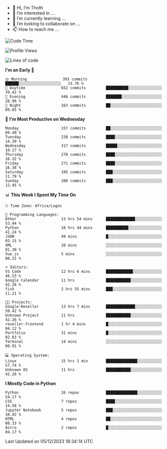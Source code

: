 <!---
thoth2357/thoth2357 is a ✨ special ✨ repository because its `README.md` (this file) appears on your GitHub profile.
You can click the Preview link to take a look at your changes.
--->

- 👋 Hi, I’m Thoth
- 👀 I’m interested in ...
- 🌱 I’m currently learning ...
- 💞️ I’m looking to collaborate on ...
- 📫 How to reach me ...




<!--START_SECTION:waka-->
![Code Time](http://img.shields.io/badge/Code%20Time-2%2C525%20hrs%2055%20mins-blue)

![Profile Views](http://img.shields.io/badge/Profile%20Views-0-blue)

![Lines of code](https://img.shields.io/badge/From%20Hello%20World%20I%27ve%20Written-30.2%20million%20lines%20of%20code-blue)

**I'm an Early 🐤** 

```text
🌞 Morning                393 commits         ██████░░░░░░░░░░░░░░░░░░░   23.76 % 
🌆 Daytime                652 commits         ██████████░░░░░░░░░░░░░░░   39.42 % 
🌃 Evening                446 commits         ███████░░░░░░░░░░░░░░░░░░   26.96 % 
🌙 Night                  163 commits         ██░░░░░░░░░░░░░░░░░░░░░░░   09.85 % 
```
📅 **I'm Most Productive on Wednesday** 

```text
Monday                   157 commits         ██░░░░░░░░░░░░░░░░░░░░░░░   09.49 % 
Tuesday                  238 commits         ████░░░░░░░░░░░░░░░░░░░░░   14.39 % 
Wednesday                317 commits         █████░░░░░░░░░░░░░░░░░░░░   19.17 % 
Thursday                 270 commits         ████░░░░░░░░░░░░░░░░░░░░░   16.32 % 
Friday                   271 commits         ████░░░░░░░░░░░░░░░░░░░░░   16.38 % 
Saturday                 195 commits         ███░░░░░░░░░░░░░░░░░░░░░░   11.79 % 
Sunday                   206 commits         ███░░░░░░░░░░░░░░░░░░░░░░   12.45 % 
```


📊 **This Week I Spent My Time On** 

```text
🕑︎ Time Zone: Africa/Lagos

💬 Programming Languages: 
Other                    13 hrs 54 mins      █████████████░░░░░░░░░░░░   53.44 % 
Python                   10 hrs 44 mins      ██████████░░░░░░░░░░░░░░░   41.24 % 
JSON                     49 mins             █░░░░░░░░░░░░░░░░░░░░░░░░   03.15 % 
XML                      20 mins             ░░░░░░░░░░░░░░░░░░░░░░░░░   01.30 % 
Vue.js                   5 mins              ░░░░░░░░░░░░░░░░░░░░░░░░░   00.32 % 

🔥 Editors: 
VS Code                  12 hrs 6 mins       ████████████░░░░░░░░░░░░░   46.53 % 
Google Calendar          11 hrs              ███████████░░░░░░░░░░░░░░   42.26 % 
fish                     2 hrs 55 mins       ███░░░░░░░░░░░░░░░░░░░░░░   11.21 % 

🐱‍💻 Projects: 
Google-Reseller          13 hrs 7 mins       █████████████░░░░░░░░░░░░   50.42 % 
Unknown Project          11 hrs              ███████████░░░░░░░░░░░░░░   42.26 % 
reseller-frontend        1 hr 4 mins         █░░░░░░░░░░░░░░░░░░░░░░░░   04.12 % 
Portfolio                31 mins             █░░░░░░░░░░░░░░░░░░░░░░░░   02.03 % 
Terminal                 14 mins             ░░░░░░░░░░░░░░░░░░░░░░░░░   00.91 % 

💻 Operating System: 
Linux                    15 hrs 1 min        ██████████████░░░░░░░░░░░   57.74 % 
Unknown OS               11 hrs              ███████████░░░░░░░░░░░░░░   42.26 % 
```

**I Mostly Code in Python** 

```text
Python                   26 repos            ██████████████░░░░░░░░░░░   54.17 % 
CSS                      7 repos             ████░░░░░░░░░░░░░░░░░░░░░   14.58 % 
Jupyter Notebook         5 repos             ███░░░░░░░░░░░░░░░░░░░░░░   10.42 % 
HTML                     4 repos             ██░░░░░░░░░░░░░░░░░░░░░░░   08.33 % 
Astro                    2 repos             █░░░░░░░░░░░░░░░░░░░░░░░░   04.17 % 
```




 Last Updated on 05/12/2023 18:34:14 UTC
<!--END_SECTION:waka-->
<!--![](http://github-profile-summary-cards.vercel.app/api/cards/profile-details?username=thoth2357&theme=2077)

![](http://github-profile-summary-cards.vercel.app/api/cards/stats?username=thoth2357&theme=2077)![](http://github-profile-summary-cards.vercel.app/api/cards/productive-time?username=thoth2357&theme=2077&utcOffset=8) -->
